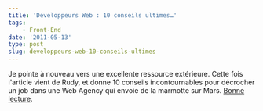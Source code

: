 ```yaml
---
title: 'Développeurs Web : 10 conseils ultimes…'
tags:
    - Front-End
date: '2011-05-13'
type: post
slug: developpeurs-web-10-conseils-ultimes
---
```


Je pointe à nouveau vers une excellente ressource extérieure. Cette fois l'article vient de Rudy, et donne 10 conseils incontournables pour décrocher un job dans une Web Agency qui envoie de la marmotte sur Mars. [Bonne lecture](http://rudyonweb.net/conseils-premier-emploi-agence-web/).
